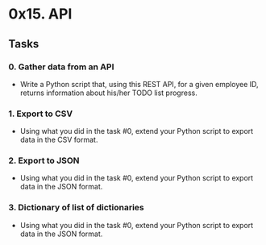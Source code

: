 # 0x15. API

## Tasks
### 0. Gather data from an API
- Write a Python script that, using this REST API, for a given employee ID, returns information about his/her TODO list progress.

### 1. Export to CSV
- Using what you did in the task #0, extend your Python script to export data in the CSV format.

### 2. Export to JSON
- Using what you did in the task #0, extend your Python script to export data in the JSON format.

### 3. Dictionary of list of dictionaries
- Using what you did in the task #0, extend your Python script to export data in the JSON format.
